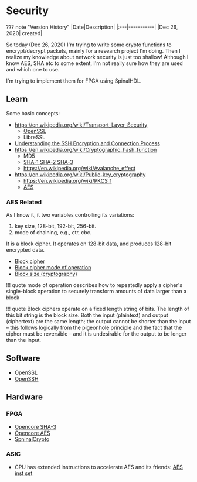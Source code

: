 # Security

??? note "Version History"
	|Date|Description|
	|:---|-----------|
	|Dec 26, 2020| created|

So today (Dec 26, 2020)
I'm trying to write some crypto functions to encrypt/decrypt packets,
mainly for a research project I'm doing.
Then I realize my knowledge about network security is just too shallow!
Although I know AES, SHA etc to some extent,
I'm not really sure how they are used and which one to use.

I'm trying to implement them for FPGA using SpinalHDL.

## Learn

Some basic concepts:

- https://en.wikipedia.org/wiki/Transport_Layer_Security
    - [OpenSSL](https://www.openssl.org/)
    - LibreSSL
- [Understanding the SSH Encryption and Connection Process](https://www.digitalocean.com/community/tutorials/understanding-the-ssh-encryption-and-connection-process)
- https://en.wikipedia.org/wiki/Cryptographic_hash_function
    - MD5
    - [SHA-1 SHA-2 SHA-3](https://en.wikipedia.org/wiki/Secure_Hash_Algorithms)
    - https://en.wikipedia.org/wiki/Avalanche_effect
- https://en.wikipedia.org/wiki/Public-key_cryptography
    - https://en.wikipedia.org/wiki/PKCS_1
    - [AES](https://en.wikipedia.org/wiki/Advanced_Encryption_Standard)

### AES Related

As I know it, it two variables controlling its variations:
1) key size, 128-bit, 192-bit, 256-bit.
2) mode of chaining, e.g., ctr, cbc.

It is a block cipher. It operates on 128-bit data, and produces 128-bit encrypted data.

- [Block cipher](https://en.wikipedia.org/wiki/Block_cipher)
- [Block cipher mode of operation](https://en.wikipedia.org/wiki/Block_cipher_mode_of_operation)
- [Block size (cryptography)](https://en.wikipedia.org/wiki/Block_size_(cryptography))

!!! quote
    mode of operation describes how to repeatedly apply
    a cipher's single-block operation to securely transform
    amounts of data larger than a block

!!! quote
	Block ciphers operate on a fixed length string of bits. The length of this bit string is the block size. Both the input (plaintext) and output (ciphertext) are the same length; the output cannot be shorter than the input – this follows logically from the pigeonhole principle and the fact that the cipher must be reversible – and it is undesirable for the output to be longer than the input.

## Software

- [OpenSSL](https://www.openssl.org/)
- [OpenSSH](https://github.com/openssh/openssh-portable)

## Hardware

### FPGA

- [Opencore SHA-3](https://opencores.org/projects/sha3)
- [Opencore AES](https://opencores.org/projects/tiny_aes)
- [SpninalCrypto](https://github.com/SpinalHDL/SpinalCrypto)

### ASIC

- CPU has extended instructions to accelerate AES and its friends: [AES inst set](https://en.wikipedia.org/wiki/AES_instruction_set)
